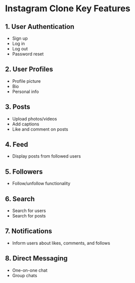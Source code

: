 # Instagram Clone Key Features

## 1. User Authentication
- Sign up
- Log in
- Log out
- Password reset

## 2. User Profiles
- Profile picture
- Bio
- Personal info

## 3. Posts
- Upload photos/videos
- Add captions
- Like and comment on posts

## 4. Feed
- Display posts from followed users

## 5. Followers
- Follow/unfollow functionality

## 6. Search
- Search for users
- Search for posts

## 7. Notifications
- Inform users about likes, comments, and follows

## 8. Direct Messaging
- One-on-one chat
- Group chats
